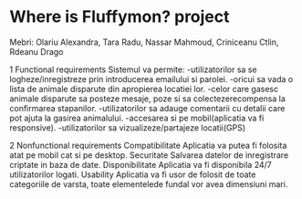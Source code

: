 # Where is Fluffymon? project

Mebri: Olariu Alexandra, Tara Radu, Nassar Mahmoud, Criniceanu Ctlin, Rdeanu Drago

1 Functional requirements 
Sistemul va permite:
-utilizatorilor sa se logheze/inregistreze prin introducerea emailului si parolei.
-oricui sa vada o lista de animale disparute din apropierea locatiei lor.
-celor care gasesc animale disparute sa posteze mesaje, poze si sa colectezerecompensa la confirmarea stapanilor.
-utilizatorilor sa adauge comentarii cu detalii care pot ajuta la gasirea animalului.
-accesarea si pe mobil(aplicatia va fi responsive).
-utilizatorilor sa vizualizeze/partajeze locatii(GPS)

2  Nonfunctional requirements
Compatibilitate
Aplicatia va putea fi folosita atat pe mobil cat si pe desktop.
Securitate
Salvarea datelor de inregistrare criptate in baza de date.
Disponibilitate
Aplicatia va fi disponibila 24/7 utilizatorilor logati.
Usability
Aplicatia va fi usor de folosit de toate categoriile de varsta, toate elementelede fundal vor avea dimensiuni mari.
